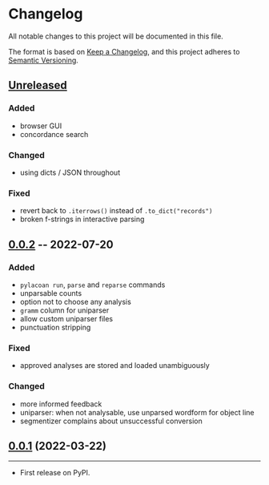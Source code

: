 # Changelog
All notable changes to this project will be documented in this file.

The format is based on [Keep a Changelog](https://keepachangelog.com/en/1.0.0/),
and this project adheres to [Semantic Versioning](https://semver.org/spec/v2.0.0.html).

## [Unreleased]

### Added
* browser GUI
* concordance search

### Changed
* using dicts / JSON throughout

### Fixed
* revert back to `.iterrows()` instead of `.to_dict("records")`
* broken f-strings in interactive parsing

## [0.0.2] -- 2022-07-20

### Added
* `pylacoan run`, `parse` and `reparse` commands
* unparsable counts
* option not to choose any analysis
* `gramm` column for uniparser
* allow custom uniparser files
* punctuation stripping

### Fixed
* approved analyses are stored and loaded unambiguously

### Changed
* more informed feedback
* uniparser: when not analysable, use unparsed wordform for object line
* segmentizer complains about unsuccessful conversion

## [0.0.1] (2022-03-22)
------------------

* First release on PyPI.


[Unreleased]: https://github.com/fmatter/pylacoan/compare/0.0.2...HEAD
[0.0.2]: https://github.com/fmatter/pylacoan/releases/tag/0.0.2
[0.0.1]: https://github.com/fmatter/pylacoan/releases/tag/v0.0.1
